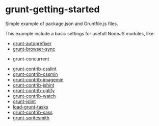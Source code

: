 # grunt-getting-started
Simple example of package.json and Gruntfile.js files.

This example include a basic settings for usefull NodeJS modules, like:

* [grunt-autoprefixer](https://github.com/nDmitry/grunt-autoprefixer)
* [grunt-browser-sync](https://github.com/BrowserSync/grunt-browser-sync)
- grunt-concurrent
* [grunt-contrib-csslint](https://github.com/gruntjs/grunt-contrib-csslint)
* [grunt-contrib-cssmin](https://github.com/gruntjs/grunt-contrib-cssmin)
* [grunt-contrib-imagemin](https://github.com/gruntjs/grunt-contrib-imagemin)
* [grunt-contrib-jshint](https://github.com/gruntjs/grunt-contrib-jshint)
* [grunt-contrib-uglify](https://github.com/gruntjs/grunt-contrib-uglify)
* [grunt-contrib-watch](https://github.com/gruntjs/grunt-contrib-watch)
* [grunt-jslint](https://github.com/stephenmathieson/grunt-jslint)
* [load-grunt-tasks](https://github.com/sindresorhus/load-grunt-tasks)
* [grunt-contrib-sass](https://github.com/gruntjs/grunt-contrib-sass)
* [grunt-spritesmith](https://github.com/Ensighten/grunt-spritesmith)